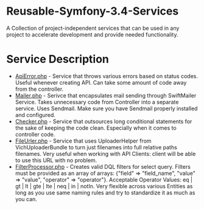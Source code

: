 # Reusable-Symfony-3.4-Services
A Collection of project-independent services that can be used in any project to accelerate development and provide needed functionality.

# Service Description
* [ApiError.php](ApiError.php) - Service that throws various errors based on status codes. Useful whenever creating API. Can take some amount of code away from the controller.
* [Mailer.php](Mailer.php) - Serivce that encapsulates mail sending through SwiftMailer Service. Takes unnecessary code from Controller into a separate service. Uses Sendmail. Make sure you have Sendmail properly installed and configured.
* [Checker.php](Checker.php) - Service that outsources long conditional statements for the sake of keeping the code clean. Especially when it comes to controller code.
* [FileUrler.php](FileUrler.php) - Service that uses UploaderHelper from VichUploaderBundle to turn just filenames into full relative paths filenames. Very useful when working with API Clients: client will be able to use this URL with no problem.
* [FilterProcessor.php](FilterProcessor.php) - Creates valid DQL filters for select query. Filters must be provided as an array of arrays: {"field" => "field_name", "value" => "value", "operator" => "operator"}. Acceptable Operator Values: eq | gt | lt | gte | lte | neq | in | notIn. Very flexible across various Entities as long as you use same naming rules and try to standardize it as much as you can.
